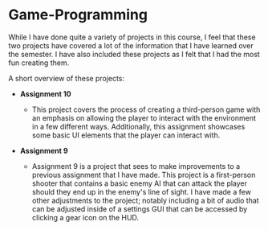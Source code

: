 # Game-Programming
While I have done quite a variety of projects in this course, I feel that these two
projects have covered a lot of the information that I have learned over the semester. I have
also included these projects as I felt that I had the most fun creating them.

A short overview of these projects:

* **Assignment 10**
  * This project covers the process of creating a third-person game with an emphasis on
  allowing the player to interact with the environment in a few different ways. Additionally,
  this assignment showcases some basic UI elements that the player can interact with.

* **Assignment 9**
  * Assignment 9 is a project that sees to make improvements to a previous assignment that
  I have made. This project is a first-person shooter that contains a basic enemy AI that
  can attack the player should they end up in the enemy's line of sight. I have made a few
  other adjustments to the project; notably including a bit of audio that can be adjusted inside
  of a settings GUI that can be accessed by clicking a gear icon on the HUD. 
